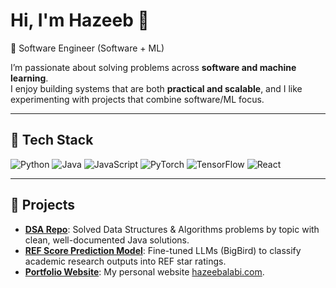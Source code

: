 # Hi, I'm Hazeeb 👋  

🚀 Software Engineer (Software + ML) 

I’m passionate about solving problems across **software and machine learning**.  
I enjoy building systems that are both **practical and scalable**, and I like experimenting with projects that combine software/ML focus.  

---

## 🔧 Tech Stack
![Python](https://img.shields.io/badge/-Python-3776AB?style=flat&logo=python&logoColor=fff)  ![Java](https://img.shields.io/badge/-Java-007396?style=flat&logo=openjdk&logoColor=fff)  ![JavaScript](https://img.shields.io/badge/-JavaScript-F7DF1E?style=flat&logo=javascript&logoColor=000)   ![PyTorch](https://img.shields.io/badge/-PyTorch-EE4C2C?style=flat&logo=pytorch&logoColor=fff)  ![TensorFlow](https://img.shields.io/badge/-TensorFlow-FF6F00?style=flat&logo=tensorflow&logoColor=fff)  ![React](https://img.shields.io/badge/-React-61DAFB?style=flat&logo=react&logoColor=000) 

---

## 📌 Projects
- [**DSA Repo**](https://github.com/hzblabs/DSA-Repo): Solved Data Structures & Algorithms problems by topic with clean, well-documented Java solutions.  
- [**REF Score Prediction Model**](https://github.com/hzblabs/REF-Score-prediction-model): Fine-tuned LLMs (BigBird) to classify academic research outputs into REF star ratings.  
- [**Portfolio Website**](https://github.com/hzblabs/Portfolio-Website): My personal website [hazeebalabi.com](https://hazeebalabi.com).  
